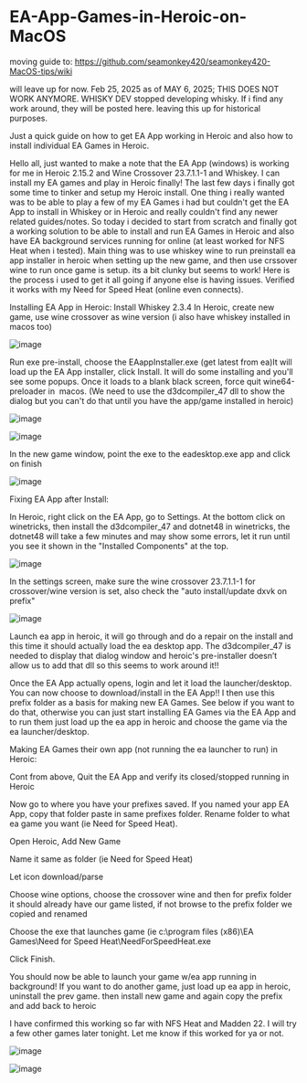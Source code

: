 # EA-App-Games-in-Heroic-on-MacOS
moving guide to: https://github.com/seamonkey420/seamonkey420-MacOS-tips/wiki

will leave up for now. Feb 25, 2025
as of MAY 6, 2025; THIS DOES NOT WORK ANYMORE. WHISKY DEV stopped developing whisky. If i find any work around, they will be posted here.
leaving this up for historical purposes.


Just a quick guide on how to get EA App working in Heroic and also how to install individual EA Games in Heroic.



Hello all, just wanted to make a note that the EA App (windows) is working for me in Heroic 2.15.2 and Wine Crossover 23.7.1.1-1 and Whiskey.  I can install my EA games and play in Heroic finally!  The last few days i finally got some time to tinker and setup my Heroic install.  One thing i really wanted was to be able to play a few of my EA Games i had but couldn't get the EA App to install in Whiskey or in Heroic and really couldn't find any newer related guides/notes.  So today i decided to start from scratch and finally got a working solution to be able to install and run EA Games in Heroic and also have EA background services running for online (at least worked for NFS Heat when i tested). Main thing was to use whiskey wine to run preinstall ea app installer in heroic when setting up the new game, and then use crssover wine to run once game is setup.  its a bit clunky but seems to work!
Here is the process i used to get it all going if anyone else is having issues.  Verified it works with my Need for Speed Heat (online even connects).  

Installing EA App in Heroic:
Install Whiskey 2.3.4
In Heroic, create new game, use wine crossover as wine version (i also have whiskey installed in macos too)

![image](https://github.com/user-attachments/assets/61de143d-7d12-421b-97a8-95099450220c)

Run exe pre-install, choose the EAappInstaller.exe (get latest from ea)It will load up the EA App installer, click Install.  It will do some installing and you'll see some popups.  Once it loads to a blank black screen, force quit wine64-preloader in  macos. (We need to use the d3dcompiler_47 dll to show the dialog but you can't do that until you have the app/game installed in heroic)

![image](https://github.com/user-attachments/assets/204fddfc-1cee-4f08-bf47-ed4c6c4caac7)

![image](https://github.com/user-attachments/assets/b75a5178-ae67-4c2b-a3ff-eecc3623d180)

In the new game window, point the exe to the eadesktop.exe app and click on finish

![image](https://github.com/user-attachments/assets/c2fe9556-1b06-4547-b5bb-5941c897bb00)


Fixing EA App after Install:

In Heroic, right click on the EA App, go to Settings.  At the bottom click on winetricks,  then install the d3dcompiler_47 and dotnet48 in winetricks, the dotnet48 will take a few minutes and may show some errors, let it run until you see it shown in the "Installed Components" at the top.

![image](https://github.com/user-attachments/assets/24018dea-45c3-45f9-80c8-879914a8edd9)

In the settings screen, make sure the wine crossover 23.7.1.1-1 for crossover/wine version is set, also check the "auto install/update dxvk on prefix"


![image](https://github.com/user-attachments/assets/d56878e9-f55a-434c-86b3-064dd2ee31b3)

Launch ea app in heroic, it will go through and do a repair on the install and this time it should actually load the ea desktop app. The d3dcompiler_47 is needed to display that dialog window and heroic's pre-installer doesn’t allow us to add that dll so this seems to work around it!!

Once the EA App actually opens, login and let it load the launcher/desktop.  You can now choose to download/install in the EA App!!  I then use this prefix folder as a basis for making new EA Games.  See below if you want to do that, otherwise you can just start installing EA Games via the EA App and to run them just load up the ea app in heroic and choose the game via the ea launcher/desktop.

Making EA Games their own app (not running the ea launcher to run) in Heroic:

Cont from above, Quit the EA App and verify its closed/stopped running in Heroic

Now go to where you have your prefixes saved.   If you named your app EA App, copy that folder paste in same prefixes folder.  Rename folder to what ea game you want (ie Need for Speed Heat).

Open Heroic, Add New Game

Name it same as folder (ie Need for Speed Heat)

Let icon download/parse

Choose wine options, choose the crossover wine and then for prefix folder it should already have our game listed, if not browse to the prefix folder we copied and renamed

Choose the exe that launches game (ie c:\program files (x86)\EA Games\Need for Speed Heat\NeedForSpeedHeat.exe

Click Finish.  

You should now be able to launch your game w/ea app running in background!
If you want to do another game, just load up ea app in heroic, uninstall the prev game.  then install new game and again copy the prefix and add back to heroic 

I have confirmed this working so far with NFS Heat and Madden 22. I will try a few other games later tonight.  Let me know if this worked for ya or not. 

![image](https://github.com/user-attachments/assets/ba728565-8f01-40ff-a859-ba38f76bf677)

![image](https://github.com/user-attachments/assets/117a3642-2fcb-42ea-a0c9-4e84f1619ab9)



